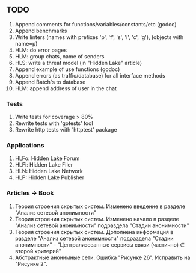 ## TODO 

1. Append comments for functions/variables/constants/etc (godoc)
2. Append benchmarks
3. Write linters (names with prefixes 'p', 'f', 's', 'i', 'c', 'g'), (objects with name=p)
4. HLM: do error pages
5. HLM: group chats, name of senders
6. HLS: write a threat model (in "Hidden Lake" article)
7. Append example of use functions (godoc)
8. Append errors (as traffic/database) for all interface methods
9. Append Batch's to database
10. HLM: append address of user in the chat

### Tests

1. Write tests for coverage > 80%
2. Rewrite tests with 'gotests' tool
3. Rewrite http tests with 'httptest' package

### Applications

1. HLFo: Hidden Lake Forum
2. HLFi: Hidden Lake Filer
3. HLN: Hidden Lake Network
4. HLP: Hidden Lake Publisher

### Articles -> Book

1. Теория строения скрытых систем. Изменено введение в разделе "Анализ сетевой анонимности"
2. Теория строения скрытых систем. Изменено начало в разделе "Анализ сетевой анонимности" подраздела "Стадии анонимности"
3. Теория строения скрытых систем. Дополнена информация в разделе "Анализ сетевой анонимности" подраздела "Стадии анонимности" - "Централизованные сервисы связи (частично) ∈ второй критерий"
4. Абстрактные анонимные сети. Ошибка "Рисунке 26". Исправить на "Рисунке 2".
